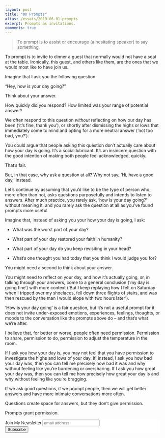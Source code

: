 ```yaml
---
layout: post
title: "On Prompts"
alias: /essais/2019-06-01-prompts
excerpt: Prompts as invitations.  
comments: true
---
```


> To prompt is to assist or encourage (a hesitating speaker) to say something. 

To prompt is to invite to dinner a guest that normally would not have a seat at the table. Ironically, this guest, and others like them, are the ones that we would most like to have join us. 

Imagine that I ask you the following question.

“Hey, how is your day going?”  

Think about your answer.  

How quickly did you respond? How limited was your range of potential answer?  

We often respond to this question _without_ reflecting on how our day has been (‘it’s fine, thank you’), or shortly after dismissing the highs or lows that immediately come to mind and opting for a more neutral answer (‘not too bad, you?’). 

You could argue that people asking this question don’t actually care about how your day is going. It’s a social lubricant. It’s an insincere question with the good intention of making both people feel acknowledged, quickly. 

That’s fair. 

But, in that case, why ask a question at all? Why not say, ‘Hi, have a good day,’ instead. 

Let’s continue by assuming that you’d like to be the type of person who, more often than not, asks questions purposefully and intends to listen to answers. After much practice, you rarely ask, ‘how is your day going?’ without meaning it, and you rarely ask the question at all as you’ve found prompts more useful. 

Imagine that, instead of asking you your how your day is going, I ask:  

* What was the worst part of your day?

* What part of your day restored your faith in humanity?

* What part of your day do you keep revisiting in your head?

* What’s one thought you had today that you think I would judge you for? 

You might need a second to think about your answer. 

You might need to reflect on your day, and how it’s actually going, or, in talking through your answers, come to a general conclusion (‘my day is going fine’) with more context (‘But I keep replaying how I felt on Saturday when I tripped over my shoelaces, fell down three flights of stairs, and was then rescued by the man I would elope with two hours later’). 

‘How is your day going’ is a fair question, but it’s not a useful prompt for it does not invite under-exposed emotions, experiences, feelings, thoughts, or moods to the conversation like the prompts above do – and that’s what we’re after. 

I believe that, for better or worse, people often need permission. Permission to share, permission to do, permission to adjust the temperature in the room. 

If I ask you how your day is, you may not feel that you have permission to investigate the highs and lows of your day. If, instead, I ask you how bad your day was, then you can tell me precisely how bad it was and why without feeling like you’re burdening or oversharing. If I ask you how great your day was, then you can tell me how precisely how great your day is and why without feeling like you’re bragging.  

If we ask good questions, if we prompt people, then we will get better answers and have more intimate conversations more often.  

Questions create space for answers, but they don’t give permission. 

Prompts grant permission. 

<!-- Begin MailChimp Signup Form -->
<link href="//cdn-images.mailchimp.com/embedcode/slim-10_7.css" rel="stylesheet" type="text/css">
<style type="text/css">
	#mc_embed_signup{background:#fff; clear:left; font:14px Helvetica,Arial,sans-serif; }
	/* Add your own MailChimp form style overrides in your site stylesheet or in this style block.
	   We recommend moving this block and the preceding CSS link to the HEAD of your HTML file. */
</style>
<div id="mc_embed_signup">
<form action="https://vincentbarr.us10.list-manage.com/subscribe/post?u=94da3ac3515f8fabefba65444&amp;id=54c2b2f6fc" method="post" id="mc-embedded-subscribe-form" name="mc-embedded-subscribe-form" class="validate" target="_blank" novalidate>
    <div id="mc_embed_signup_scroll">
	<label for="mce-EMAIL">Join My Newsletter</label>
	<input type="email" value="" name="EMAIL" class="email" id="mce-EMAIL" placeholder="email address" required>
    <!-- real people should not fill this in and expect good things - do not remove this or risk form bot signups-->
    <div style="position: absolute; left: -5000px;" aria-hidden="true"><input type="text" name="b_94da3ac3515f8fabefba65444_54c2b2f6fc" tabindex="-1" value=""></div>
    <div class="clear"><input type="submit" value="Subscribe" name="subscribe" id="mc-embedded-subscribe" class="button"></div>
    </div>
</form>
</div>

<!--End mc_embed_signup-->